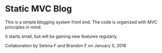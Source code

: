# Static MVC Blog

This is a simple blogging system front end. The code is organized with MVC principles in mind.

It starts small, but will be gaining new features regularly.


Collaboration by Selena F and Brandon F on January 5, 2016
